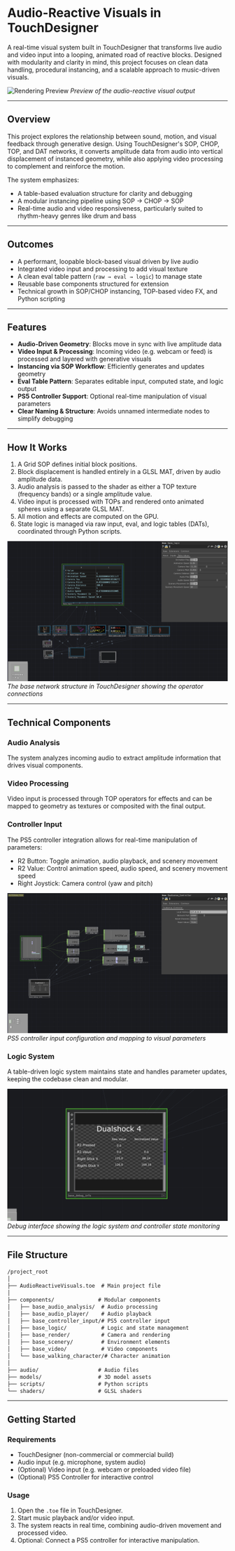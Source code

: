 # Audio-Reactive Visuals in TouchDesigner

A real-time visual system built in TouchDesigner that transforms live audio and video input into a looping, animated road of reactive blocks. Designed with modularity and clarity in mind, this project focuses on clean data handling, procedural instancing, and a scalable approach to music-driven visuals.

![Rendering Preview](screenshots/renderingPreview.png)
*Preview of the audio-reactive visual output*

---

## Overview

This project explores the relationship between sound, motion, and visual feedback through generative design. Using TouchDesigner's SOP, CHOP, TOP, and DAT networks, it converts amplitude data from audio into vertical displacement of instanced geometry, while also applying video processing to complement and reinforce the motion.

The system emphasizes:
- A table-based evaluation structure for clarity and debugging
- A modular instancing pipeline using SOP → CHOP → SOP
- Real-time audio and video responsiveness, particularly suited to rhythm-heavy genres like drum and bass

---

## Outcomes

- A performant, loopable block-based visual driven by live audio
- Integrated video input and processing to add visual texture
- A clean eval table pattern (`raw → eval → logic`) to manage state
- Reusable base components structured for extension
- Technical growth in SOP/CHOP instancing, TOP-based video FX, and Python scripting

---

## Features

- **Audio-Driven Geometry**: Blocks move in sync with live amplitude data
- **Video Input & Processing**: Incoming video (e.g. webcam or feed) is processed and layered with generative visuals
- **Instancing via SOP Workflow**: Efficiently generates and updates geometry
- **Eval Table Pattern**: Separates editable input, computed state, and logic output
- **PS5 Controller Support**: Optional real-time manipulation of visual parameters
- **Clear Naming & Structure**: Avoids unnamed intermediate nodes to simplify debugging

---

## How It Works

1. A Grid SOP defines initial block positions.
2. Block displacement is handled entirely in a GLSL MAT, driven by audio amplitude data.
3. Audio analysis is passed to the shader as either a TOP texture (frequency bands) or a single amplitude value.
4. Video input is processed with TOPs and rendered onto animated spheres using a separate GLSL MAT.
5. All motion and effects are computed on the GPU.
6. State logic is managed via raw input, eval, and logic tables (DATs), coordinated through Python scripts.

![Base Level Structure](screenshots/base_level.png)
*The base network structure in TouchDesigner showing the operator connections*

---

## Technical Components

### Audio Analysis
The system analyzes incoming audio to extract amplitude information that drives visual components.

### Video Processing
Video input is processed through TOP operators for effects and can be mapped to geometry as textures or composited with the final output.

### Controller Input
The PS5 controller integration allows for real-time manipulation of parameters:
- R2 Button: Toggle animation, audio playback, and scenery movement
- R2 Value: Control animation speed, audio speed, and scenery movement speed
- Right Joystick: Camera control (yaw and pitch)

![PS5 Controller Inputs](screenshots/PS5_controller_inputs.png)
*PS5 controller input configuration and mapping to visual parameters*

### Logic System
A table-driven logic system maintains state and handles parameter updates, keeping the codebase clean and modular.

![PS5 Debug Interface](screenshots/PS5_debug.png)
*Debug interface showing the logic system and controller state monitoring*

---

## File Structure

```
/project_root
│
├── AudioReactiveVisuals.toe  # Main project file
│
├── components/              # Modular components
│   ├── base_audio_analysis/  # Audio processing
│   ├── base_audio_player/    # Audio playback
│   ├── base_controller_input/# PS5 controller input
│   ├── base_logic/           # Logic and state management
│   ├── base_render/          # Camera and rendering
│   ├── base_scenery/         # Environment elements
│   ├── base_video/           # Video components
│   └── base_walking_character/# Character animation
│
├── audio/                   # Audio files
├── models/                  # 3D model assets
├── scripts/                 # Python scripts
└── shaders/                 # GLSL shaders
```

---

## Getting Started

### Requirements
- TouchDesigner (non-commercial or commercial build)
- Audio input (e.g. microphone, system audio)
- (Optional) Video input (e.g. webcam or preloaded video file)
- (Optional) PS5 Controller for interactive control

### Usage
1. Open the `.toe` file in TouchDesigner.
2. Start music playback and/or video input.
3. The system reacts in real time, combining audio-driven movement and processed video.
4. Optional: Connect a PS5 controller for interactive manipulation.

